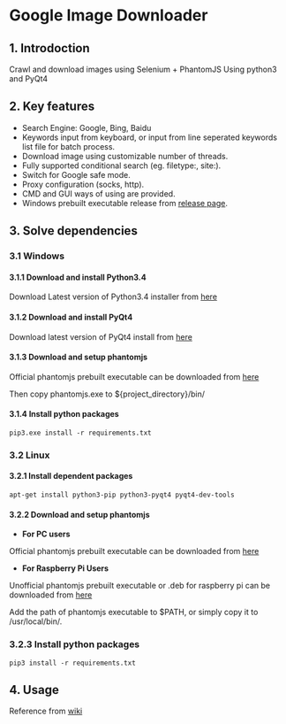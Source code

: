 # Google Image Downloader

## 1. Introdoction

Crawl and download images using Selenium + PhantomJS
Using python3 and PyQt4

## 2. Key features
+ Search Engine: Google, Bing, Baidu
+ Keywords input from keyboard, or input from line seperated keywords list file for batch process.
+ Download image using customizable number of threads.
+ Fully supported conditional search (eg. filetype:, site:).
+ Switch for Google safe mode.
+ Proxy configuration (socks, http).
+ CMD and GUI ways of using are provided.
+ Windows prebuilt executable release from [release page](https://github.com/sczhengyabin/Google-Image-Downloader/releases).

## 3. Solve dependencies
### 3.1 Windows
#### 3.1.1 Download and install Python3.4
Download Latest version of Python3.4 installer from [here](https://www.python.org/ftp/python/3.4.4/python-3.4.4.msi)
#### 3.1.2 Download and install PyQt4
Download latest version of PyQt4 install from [here](https://sourceforge.net/projects/pyqt/files/PyQt4/PyQt-4.11.4/PyQt4-4.11.4-gpl-Py3.4-Qt4.8.7-x32.exe/download)
#### 3.1.3 Download and setup phantomjs
Official phantomjs prebuilt executable can be downloaded from [here](https://bitbucket.org/ariya/phantomjs/downloads)

Then copy phantomjs.exe to ${project_directory}/bin/
#### 3.1.4 Install python packages
```
pip3.exe install -r requirements.txt
```
### 3.2 Linux
#### 3.2.1 Install dependent packages
```
apt-get install python3-pip python3-pyqt4 pyqt4-dev-tools
```
#### 3.2.2 Download and setup phantomjs
+ **For PC users**

Official phantomjs prebuilt executable can be downloaded from [here](https://bitbucket.org/ariya/phantomjs/downloads)
+ **For Raspberry Pi Users**

Unofficial phantomjs prebuilt executable or .deb for raspberry pi can be downloaded from [here](https://github.com/fg2it/phantomjs-on-raspberry/releases)

Add the path of phantomjs executable to $PATH, or simply copy it to /usr/local/bin/.
### 3.2.3 Install python packages
```
pip3 install -r requirements.txt
```
## 4. Usage
Reference from [wiki](https://github.com/sczhengyabin/Google-Image-Downloader/wiki)
